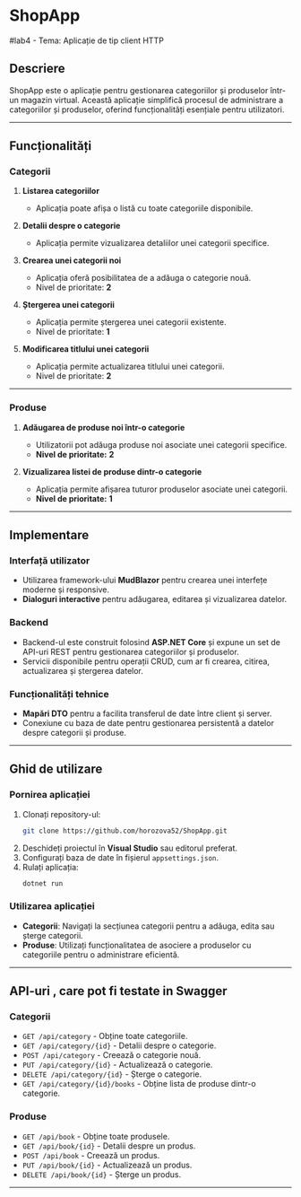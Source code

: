 # ShopApp

#lab4 - Tema: Aplicație de tip client HTTP

## Descriere

ShopApp este o aplicație pentru gestionarea categoriilor și produselor într-un magazin virtual. Această aplicație simplifică procesul de administrare a categoriilor și produselor, oferind funcționalități esențiale pentru utilizatori.

---

## Funcționalități

### Categorii

1. **Listarea categoriilor**  
   - Aplicația poate afișa o listă cu toate categoriile disponibile.

2. **Detalii despre o categorie**  
   - Aplicația permite vizualizarea detaliilor unei categorii specifice.

3. **Crearea unei categorii noi**  
   - Aplicația oferă posibilitatea de a adăuga o categorie nouă.  
   - Nivel de prioritate: **2**

4. **Ștergerea unei categorii**  
   - Aplicația permite ștergerea unei categorii existente.  
   - Nivel de prioritate: **1**

5. **Modificarea titlului unei categorii**  
   - Aplicația permite actualizarea titlului unei categorii.  
   - Nivel de prioritate: **2**

---

### Produse

1. **Adăugarea de produse noi într-o categorie**  
   - Utilizatorii pot adăuga produse noi asociate unei categorii specifice.  
   - **Nivel de prioritate:** **2**

2. **Vizualizarea listei de produse dintr-o categorie**  
   - Aplicația permite afișarea tuturor produselor asociate unei categorii.  
   - **Nivel de prioritate:** **1**

---

## Implementare

### Interfață utilizator
- Utilizarea framework-ului **MudBlazor** pentru crearea unei interfețe moderne și responsive.
- **Dialoguri interactive** pentru adăugarea, editarea și vizualizarea datelor.

### Backend
- Backend-ul este construit folosind **ASP.NET Core** și expune un set de API-uri REST pentru gestionarea categoriilor și produselor.
- Servicii disponibile pentru operații CRUD, cum ar fi crearea, citirea, actualizarea și ștergerea datelor.

### Funcționalități tehnice
- **Mapări DTO** pentru a facilita transferul de date între client și server.
- Conexiune cu baza de date pentru gestionarea persistentă a datelor despre categorii și produse.

---

## Ghid de utilizare

### Pornirea aplicației

1. Clonați repository-ul:
   ```bash
   git clone https://github.com/horozova52/ShopApp.git
   ```
2. Deschideți proiectul în **Visual Studio** sau editorul preferat.
3. Configurați baza de date în fișierul `appsettings.json`.
4. Rulați aplicația:
   ```bash
   dotnet run
   ```

### Utilizarea aplicației

- **Categorii**: Navigați la secțiunea categorii pentru a adăuga, edita sau șterge categorii.
- **Produse**: Utilizați funcționalitatea de asociere a produselor cu categoriile pentru o administrare eficientă.

---

## API-uri , care pot fi testate in Swagger

### Categorii
- `GET /api/category` - Obține toate categoriile.
- `GET /api/category/{id}` - Detalii despre o categorie.
- `POST /api/category` - Creează o categorie nouă.
- `PUT /api/category/{id}` - Actualizează o categorie.
- `DELETE /api/category/{id}` - Șterge o categorie.
- `GET /api/category/{id}/books` - Obține lista de produse dintr-o categorie.

### Produse
- `GET /api/book` - Obține toate produsele.
- `GET /api/book/{id}` - Detalii despre un produs.
- `POST /api/book` - Creează un produs.
- `PUT /api/book/{id}` - Actualizează un produs.
- `DELETE /api/book/{id}` - Șterge un produs.

---